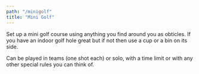 ```yaml
---
path: "/minigolf"
title: "Mini Golf"
---
```


Set up a mini golf course using anything you find around you as obticles. If you have an indoor golf hole great but if not then use a cup or a bin on its side.

Can be played in teams (one shot each) or solo, with a time limit or with any other special rules you can think of.
